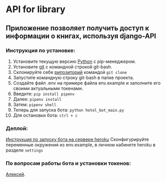 # API for library
## Приложение позволяет получить доступ к информации о книгах, используя django-API

### Инструкция по установке:
1. Установите текущую версию [Python](https://www.python.org/downloads/) с pip-менеджером.
2. Установите [git](https://git-scm.com/download/win) с командной строкой git-bash.
3. Склонируйте себе [рипозиторий](https://gitlab.skillbox.ru/aleksei_abramovskikh/python_django.git) командой `git clone`
4. Запустите командную строку git-bash в папке проекта.
5. Создайте файл .env на примере файла env.example и заполните его своими актуальными токенами.
6. Введите: `pip install pipenv`
7. Далее: `pipenv install`
8. Затем: `pipenv shell`
9. Теперь для запуска бота: `python hotel_bot_main.py`
10. Для остановки бота: `ctrl + c`

### Деплой:
[Инструкция по запуску бота на сервере heroku](https://lolz.guru/threads/2150378/)
Сконфигурируйте переменные окружения из env.example, в личном кабинете heroku в разделе `settings`
### По вопросам работы бота и установки токенов:
[Алексей](https://t.me/reklamshik1983).
